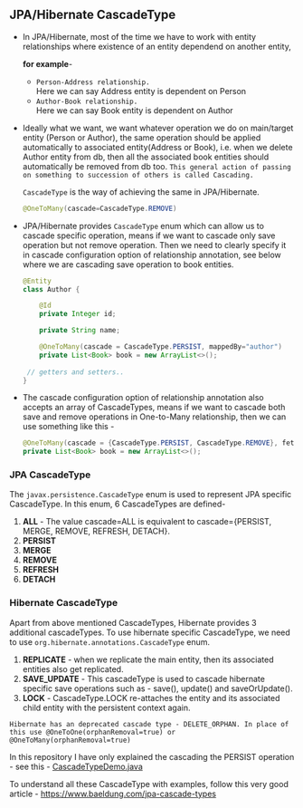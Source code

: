 ## JPA/Hibernate CascadeType

* In JPA/Hibernate, most of the time we have to work with entity relationships where existence of an entity dependend on another entity,

  **for example**- 
  * `Person-Address relationship.` \
     Here we can say Address entity is dependent on Person
  * `Author-Book relationship.` \
     Here we can say Book entity is dependent on Author

* Ideally what we want, we want whatever operation we do on main/target entity (Person or Author), the same operation should be applied automatically to associated entity(Address or Book), i.e. when we delete Author entity from db, then all the associated book entities should automatically be removed from db too. `This general action of passing on something to succession of others is called Cascading.` 

  `CascadeType` is the way of achieving the same in JPA/Hibernate.
  ```java
  @OneToMany(cascade=CascadeType.REMOVE)
  ```
 
* JPA/Hibernate provides `CascadeType` enum which can allow us to cascade specific operation, means if we want to cascade only save operation but not remove operation. Then we need to clearly specify it in cascade configuration option of relationship annotation, see below where we are cascading save operation to book entities. 
  ```java
  @Entity
  class Author {

	  @Id
	  private Integer id;

	  private String name;

	  @OneToMany(cascade = CascadeType.PERSIST, mappedBy="author")
	  private List<Book> book = new ArrayList<>();
 
   // getters and setters..
  }
  ```
  
* The cascade configuration option of relationship annotation also accepts an array of CascadeTypes, means if we want to cascade both save and remove operations in One-to-Many relationship, then we can use something like this -
  ```java
  @OneToMany(cascade = {CascadeType.PERSIST, CascadeType.REMOVE}, fetch = FetchType.LAZY)
  private List<Book> book = new ArrayList<>();
  ```
  
### JPA CascadeType
The `javax.persistence.CascadeType` enum is used to represent JPA specific CascadeType. In this enum, 6 CascadeTypes are defined-
1. **ALL** - The value cascade=ALL is equivalent to cascade={PERSIST, MERGE, REMOVE, REFRESH, DETACH}.
2. **PERSIST**
3. **MERGE**
4. **REMOVE**
5. **REFRESH**
6. **DETACH**

### Hibernate CascadeType
Apart from above mentioned CascadeTypes, Hibernate provides 3 additional cascadeTypes. To use hibernate specific CascadeType, we need to use `org.hibernate.annotations.CascadeType` enum.
1. **REPLICATE** - when we replicate the main entity, then its associated entities also get replicated.
2. **SAVE_UPDATE** - This cascadeType is used to cascade hibernate specific save operations such as - save(), update() and saveOrUpdate().
3. **LOCK** - CascadeType.LOCK re-attaches the entity and its associated child entity with the persistent context again.

`Hibernate has an deprecated cascade type - DELETE_ORPHAN. In place of this use @OneToOne(orphanRemoval=true) or @OneToMany(orphanRemoval=true)`

In this repository I have only explained the cascading the PERSIST operation - see this - [CascadeTypeDemo.java](https://github.com/thedevd/techBlog/blob/master/hibernateexamples/src/main/java/com/thedevd/hibernateexamples/cascadetype/CascadeTypeDemo.java) 

To understand all these CascadeType with examples, follow this very good article - https://www.baeldung.com/jpa-cascade-types
